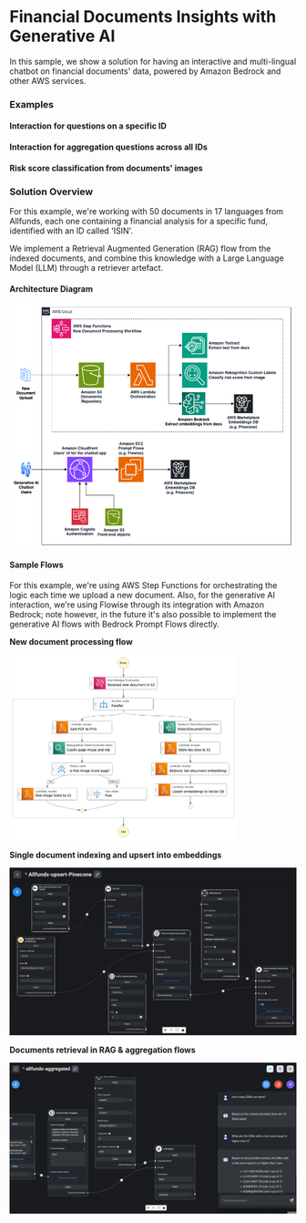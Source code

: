 # Financial Documents Insights with Generative AI

In this sample, we show a solution for having an interactive and multi-lingual chatbot on financial documents' data, powered by Amazon Bedrock and other AWS services.

### Examples

#### Interaction for questions on a specific ID




#### Interaction for aggregation questions across all IDs



#### Risk score classification from documents' images




### Solution Overview

For this example, we're working with 50 documents in 17 languages from Allfunds, each one containing a financial analysis for a specific fund, identified with an ID called 'ISIN'.

We implement a Retrieval Augmented Generation (RAG) flow from the indexed documents, and combine this knowledge with a Large Language Model (LLM) through a retriever artefact.

#### Architecture Diagram

<img src="./media/architecture.png" alt="drawing" width="500"/>

#### Sample Flows

For this example, we're using AWS Step Functions for orchestrating the logic each time we upload a new document. Also, for the generative AI interaction, we're using Flowise through its integration with Amazon Bedrock; note however, in the future it's also possible to implement the generative AI flows with Bedrock Prompt Flows directly.

**New document processing flow**

<img src="./media/stepfunctions_graph.png" alt="drawing" width="400"/>

**Single document indexing and upsert into embeddings**

<img src="./media/flow1.png" alt="drawing" width="600"/>

**Documents retrieval in RAG & aggregation flows**

<img src="./media/flow3.png" alt="drawing" width="600"/>

